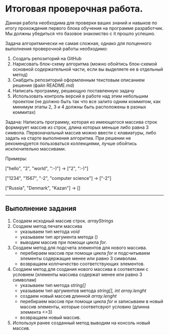 # Итоговая проверочная работа.

Данная работа необходима для проверки ваших знаний и навыков по итогу прохождения первого блока обучения на программе разработчик. Мы должны убедиться что базовое знакомство с it прошло успешно.

Задача алгоритмически не самая сложная, однако для полценного выполнения проверочной работы необходимо:
1. Создать репозиторий на GitHub
2. Нарисовать блок-схему алгоритма (можно обойтись блок-схемой основной содержательной части, если вы выделяете ее в отдельный метод)
3. Снабдить репозиторий оформленным текстовым описанием решения (файл README.md)
4. Написать программу, решающую поставленную задачу
5. Использовать контроль версий в работе над этим небольшим проектом (не должно быть так что все залито одним коммитом, как минимум этапы 2, 3 и 4 должны быть расположены в разных коммитах)

Задача: Написать программу, которая из имеющегося массива строк формирует массив из строк, длина которых меньше либо равна 3 символа. Первоначальный массив можно ввести с клавиатуры, либо задать на старте выполнения алгоритма. При решении не рекомендуется пользоваться коллекциями, лучше обойтись исключительно массивами.

Примеры:

["hello", "2", "world", ":-)"] -> ["2", ":-)"]

["1234", "1567", "-2", "computer science"] -> ["-2"]

["Russia", "Denmark", "Kazan"] -> []
___
## Выполнение задания

1. Создаем исходный массив строк. *arrayStrings*
2. Создаем метод печати массива
    - указываем тип метода *void*
    - указываем тип аргумента метода ()
    - выводим массив при помощи цикла *for*.
3. Создаем метод для подсчета элементов для нового массива.
    - перебираем массив при помощи цикла *for* и подсчитываем элементы    содержащие менее или равно 3 символам.
    - возвращаем коллчичество соответствующих элементов.
4. Создаем метод для создания нового массива в соответсвии с условием (элементы массива содержат менее или равно 3 символам)
    - указываем тип метода *string[]*
    - указываем тип аргументов метода *string[], int array.lenght*
    - создаем новый массив длинной *array.lenght*
    - перебираем массив при помощи цикла *for* и записываем в новый массив элементы, которые соответсвуют условию (длинна элемента <=3)
    - возвращаем новый массив.
5. Используя ранее созданный метод выводим на консоль новый массив.
